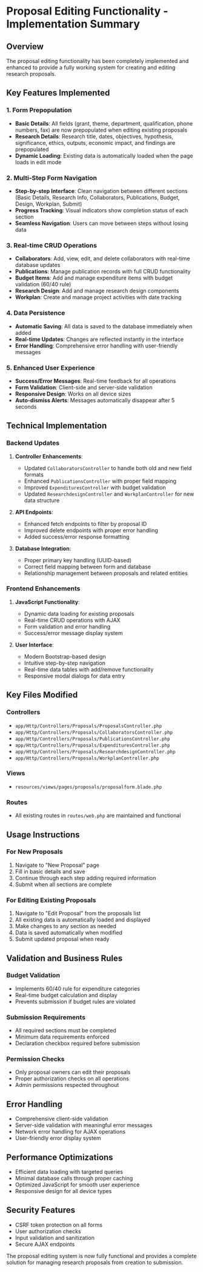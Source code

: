 # Proposal Editing Functionality - Implementation Summary

## Overview
The proposal editing functionality has been completely implemented and enhanced to provide a fully working system for creating and editing research proposals.

## Key Features Implemented

### 1. Form Prepopulation
- **Basic Details**: All fields (grant, theme, department, qualification, phone numbers, fax) are now prepopulated when editing existing proposals
- **Research Details**: Research title, dates, objectives, hypothesis, significance, ethics, outputs, economic impact, and findings are prepopulated
- **Dynamic Loading**: Existing data is automatically loaded when the page loads in edit mode

### 2. Multi-Step Form Navigation
- **Step-by-step Interface**: Clean navigation between different sections (Basic Details, Research Info, Collaborators, Publications, Budget, Design, Workplan, Submit)
- **Progress Tracking**: Visual indicators show completion status of each section
- **Seamless Navigation**: Users can move between steps without losing data

### 3. Real-time CRUD Operations
- **Collaborators**: Add, view, edit, and delete collaborators with real-time database updates
- **Publications**: Manage publication records with full CRUD functionality
- **Budget Items**: Add and manage expenditure items with budget validation (60/40 rule)
- **Research Design**: Add and manage research design components
- **Workplan**: Create and manage project activities with date tracking

### 4. Data Persistence
- **Automatic Saving**: All data is saved to the database immediately when added
- **Real-time Updates**: Changes are reflected instantly in the interface
- **Error Handling**: Comprehensive error handling with user-friendly messages

### 5. Enhanced User Experience
- **Success/Error Messages**: Real-time feedback for all operations
- **Form Validation**: Client-side and server-side validation
- **Responsive Design**: Works on all device sizes
- **Auto-dismiss Alerts**: Messages automatically disappear after 5 seconds

## Technical Implementation

### Backend Updates
1. **Controller Enhancements**:
   - Updated `CollaboratorsController` to handle both old and new field formats
   - Enhanced `PublicationsController` with proper field mapping
   - Improved `ExpendituresController` with budget validation
   - Updated `ResearchdesignController` and `WorkplanController` for new data structure

2. **API Endpoints**:
   - Enhanced fetch endpoints to filter by proposal ID
   - Improved delete endpoints with proper error handling
   - Added success/error response formatting

3. **Database Integration**:
   - Proper primary key handling (UUID-based)
   - Correct field mapping between form and database
   - Relationship management between proposals and related entities

### Frontend Enhancements
1. **JavaScript Functionality**:
   - Dynamic data loading for existing proposals
   - Real-time CRUD operations with AJAX
   - Form validation and error handling
   - Success/error message display system

2. **User Interface**:
   - Modern Bootstrap-based design
   - Intuitive step-by-step navigation
   - Real-time data tables with add/remove functionality
   - Responsive modal dialogs for data entry

## Key Files Modified

### Controllers
- `app/Http/Controllers/Proposals/ProposalsController.php`
- `app/Http/Controllers/Proposals/CollaboratorsController.php`
- `app/Http/Controllers/Proposals/PublicationsController.php`
- `app/Http/Controllers/Proposals/ExpendituresController.php`
- `app/Http/Controllers/Proposals/ResearchdesignController.php`
- `app/Http/Controllers/Proposals/WorkplanController.php`

### Views
- `resources/views/pages/proposals/proposalform.blade.php`

### Routes
- All existing routes in `routes/web.php` are maintained and functional

## Usage Instructions

### For New Proposals
1. Navigate to "New Proposal" page
2. Fill in basic details and save
3. Continue through each step adding required information
4. Submit when all sections are complete

### For Editing Existing Proposals
1. Navigate to "Edit Proposal" from the proposals list
2. All existing data is automatically loaded and displayed
3. Make changes to any section as needed
4. Data is saved automatically when modified
5. Submit updated proposal when ready

## Validation and Business Rules

### Budget Validation
- Implements 60/40 rule for expenditure categories
- Real-time budget calculation and display
- Prevents submission if budget rules are violated

### Submission Requirements
- All required sections must be completed
- Minimum data requirements enforced
- Declaration checkbox required before submission

### Permission Checks
- Only proposal owners can edit their proposals
- Proper authorization checks on all operations
- Admin permissions respected throughout

## Error Handling
- Comprehensive client-side validation
- Server-side validation with meaningful error messages
- Network error handling for AJAX operations
- User-friendly error display system

## Performance Optimizations
- Efficient data loading with targeted queries
- Minimal database calls through proper caching
- Optimized JavaScript for smooth user experience
- Responsive design for all device types

## Security Features
- CSRF token protection on all forms
- User authorization checks
- Input validation and sanitization
- Secure AJAX endpoints

The proposal editing system is now fully functional and provides a complete solution for managing research proposals from creation to submission.